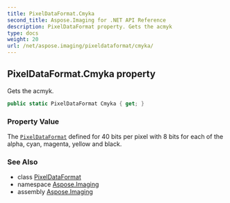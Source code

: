 ```yaml
---
title: PixelDataFormat.Cmyka
second_title: Aspose.Imaging for .NET API Reference
description: PixelDataFormat property. Gets the acmyk
type: docs
weight: 20
url: /net/aspose.imaging/pixeldataformat/cmyka/
---
```

## PixelDataFormat.Cmyka property

Gets the acmyk.

```csharp
public static PixelDataFormat Cmyka { get; }
```

### Property Value

The [`PixelDataFormat`](../) defined for 40 bits per pixel with 8 bits for each of the alpha, cyan, magenta, yellow and black.

### See Also

* class [PixelDataFormat](../)
* namespace [Aspose.Imaging](../../pixeldataformat/)
* assembly [Aspose.Imaging](../../../)



